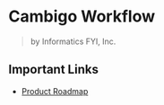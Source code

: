 # Cambigo Workflow
> by Informatics FYI, Inc.

## Important Links

- [Product Roadmap](https://github.com/orgs/Cambigo/projects/1/views/1)